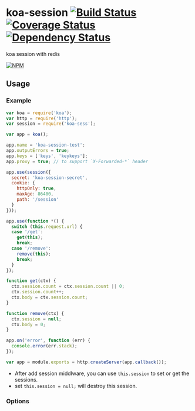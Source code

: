 koa-session [![Build Status](https://secure.travis-ci.org/dead-horse/koa-session.png)](http://travis-ci.org/dead-horse/koa-session) [![Coverage Status](https://coveralls.io/repos/dead-horse/koa-session/badge.png)](https://coveralls.io/r/dead-horse/koa-session) [![Dependency Status](https://gemnasium.com/dead-horse/koa-session.png)](https://gemnasium.com/dead-horse/koa-session)
=========

koa session with redis

[![NPM](https://nodei.co/npm/koa-sess.png?downloads=true)](https://nodei.co/npm/koa-sess/)

## Usage  

### Example

```javascript
var koa = require('koa');
var http = require('http');
var session = require('koa-sess');

var app = koa();

app.name = 'koa-session-test';
app.outputErrors = true;
app.keys = ['keys', 'keykeys'];
app.proxy = true; // to support `X-Forwarded-*` header

app.use(session({
  secret: 'koa-session-secret',
  cookie: {
    httpOnly: true,
    maxAge: 86400,
    path: '/session'
  }
}));

app.use(function *() {
  switch (this.request.url) {
  case '/get':
    get(this);
    break;
  case '/remove':
    remove(this);
    break;
  }
});

function get(ctx) {
  ctx.session.count = ctx.session.count || 0;
  ctx.session.count++;
  ctx.body = ctx.session.count;
}

function remove(ctx) {
  ctx.session = null;
  ctx.body = 0;
}

app.on('error', function (err) {
  console.error(err.stack);
});

var app = module.exports = http.createServer(app.callback());

```

* After add session middlware, you can use `this.session` to set or get the sessions. 
* set `this.session = null;` will destroy this session.

### Options
